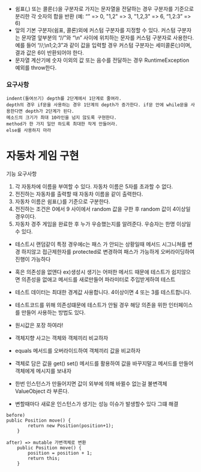 * 쉼표(,) 또는 콜론(:)을 구분자로 가지는 문자열을 전달하는 경우 구분자를 기준으로 분리한 각 숫자의 합을 반환 (예: “” => 0, "1,2" => 3, "1,2,3" => 6, “1,2:3” => 6)
* 앞의 기본 구분자(쉼표, 콜론)외에 커스텀 구분자를 지정할 수 있다. 커스텀 구분자는 문자열 앞부분의 “//”와 “\n” 사이에 위치하는 문자를 커스텀 구분자로 사용한다. 예를 들어 “//;\n1;2;3”과 같이 값을 입력할 경우 커스텀 구분자는 세미콜론(;)이며, 결과 값은 6이 반환되어야 한다.
* 문자열 계산기에 숫자 이외의 값 또는 음수를 전달하는 경우 RuntimeException 예외를 throw한다.

### 요구사항
~~~
indent(들여쓰기) depth를 2단계에서 1단계로 줄여라.
depth의 경우 if문을 사용하는 경우 1단계의 depth가 증가한다. if문 안에 while문을 사용한다면 depth가 2단계가 된다.
메소드의 크기가 최대 10라인을 넘지 않도록 구현한다.
method가 한 가지 일만 하도록 최대한 작게 만들어라.
else를 사용하지 마라
~~~

# 자동차 게임 구현
기능 요구사항
1. 각 자동차에 이름을 부여할 수 있다. 자동차 이름은 5자를 초과할 수 없다.
2. 전진하는 자동차를 출력할 때 자동차 이름을 같이 출력한다.
3. 자동차 이름은 쉼표(,)를 기준으로 구분한다.
4. 전진하는 조건은 0에서 9 사이에서 random 값을 구한 후 random 값이 4이상일 경우이다.
5. 자동차 경주 게임을 완료한 후 누가 우승했는지를 알려준다. 우승자는 한명 이상일 수 있다.

* 테스트시 랜덤같이 특정 경우에c는 패스 가 안되는 상황일때 메서드 시그니쳐를 변경 하지않고 접근제한자를 protected로 변경하여 패스가 가능하게 오버라이딩하여 진행이 가능하다
* 혹은 의존성을 없앤다 ex)생성시 생기는 어떠한 메서드 때문에 테스트가 쉽지않으면 의존성을 없애고 메서드를 새로만들어 파라미터로 주입받게하여 테스트
* 테스트 데이터는 최대한 경계값 사용합니다. 4이상이면 4 또는 3를 테스트합니다.
* 테스트코드를 위해 의존성떄문에 테스트가 안될 경우 해당 의존을 위한 인터페이스를 만들어 사용하는 방법도 있다.

* 원시값은 포장 하여라!
* 객체지향 사고는 객체와 객체끼리 비교하자
* equals 메서드를 오버라이드하여 객체끼리 값을 비교하자
* 객체로 담은 값을 get() set() 메서드를 활용하여 값을 바꾸지말고 메서드를 만들어 객체에게 메시지를 보내자
* 한번 인스턴스가 만들어지면 값이 외부에 의해 바뀔수 없는걸 불변객체 ValueObject 라 부른다.
* 변할때마다 새로운 인스턴스가 생기는 성능 이슈가 발생할수 있다 그떄 해결
~~~
before)
public Position move() {
        return new Position(position+1);
    }

after) => mutable 가변객체로 변환
    public Position move() {
        position = position + 1;
        return this;
    }
~~~

